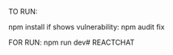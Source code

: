 TO RUN:

npm install
if shows vulnerability:
npm audit fix

FOR RUN:
npm run dev#   R E A C T C H A T  
 